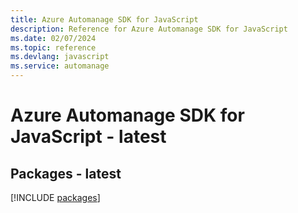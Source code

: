 ```yaml
---
title: Azure Automanage SDK for JavaScript
description: Reference for Azure Automanage SDK for JavaScript
ms.date: 02/07/2024
ms.topic: reference
ms.devlang: javascript
ms.service: automanage
---
```

# Azure Automanage SDK for JavaScript - latest
## Packages - latest
[!INCLUDE [packages](automanage-index.md)]